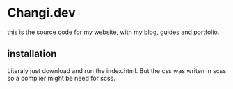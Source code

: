 # Changi.dev

this is the source code for my website, with my blog, guides and portfolio.

## installation

Literaly just download and run the index.html. But the css was writen in scss so a complier might be need for scss.


